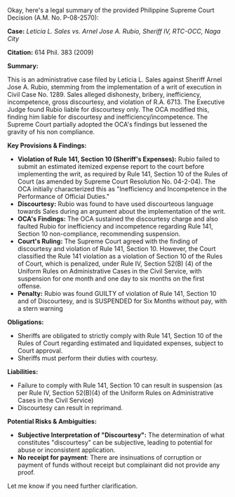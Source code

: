 Okay, here's a legal summary of the provided Philippine Supreme Court Decision (A.M. No. P-08-2570):

**Case:** *Leticia L. Sales vs. Arnel Jose A. Rubio, Sheriff IV, RTC-OCC, Naga City*

**Citation:** 614 Phil. 383 (2009)

**Summary:**

This is an administrative case filed by Leticia L. Sales against Sheriff Arnel Jose A. Rubio, stemming from the implementation of a writ of execution in Civil Case No. 1289.  Sales alleged dishonesty, bribery, inefficiency, incompetence, gross discourtesy, and violation of R.A. 6713. The Executive Judge found Rubio liable for discourtesy only. The OCA modified this, finding him liable for discourtesy and inefficiency/incompetence. The Supreme Court partially adopted the OCA's findings but lessened the gravity of his non compliance.

**Key Provisions & Findings:**

*   **Violation of Rule 141, Section 10 (Sheriff's Expenses):** Rubio failed to submit an estimated itemized expense report to the court before implementing the writ, as required by Rule 141, Section 10 of the Rules of Court (as amended by Supreme Court Resolution No. 04-2-04). The OCA initially characterized this as "Inefficiency and Incompetence in the Performance of Official Duties."
*   **Discourtesy:** Rubio was found to have used discourteous language towards Sales during an argument about the implementation of the writ.
*   **OCA's Findings:** The OCA sustained the discourtesy charge and also faulted Rubio for inefficiency and incompetence regarding Rule 141, Section 10 non-compliance, recommending suspension.
*   **Court's Ruling:** The Supreme Court agreed with the finding of discourtesy and violation of Rule 141, Section 10. However, the Court classified the Rule 141 violation as a violation of Section 10 of the Rules of Court, which is penalized, under Rule IV, Section 52(B) (4) of the Uniform Rules on Administrative Cases in the Civil Service, with suspension for one month and one day to six months on the first offense.
*   **Penalty:** Rubio was found GUILTY of violation of Rule 141, Section 10 and of Discourtesy, and is SUSPENDED for Six Months without pay, with a stern warning

**Obligations:**

*   Sheriffs are obligated to strictly comply with Rule 141, Section 10 of the Rules of Court regarding estimated and liquidated expenses, subject to Court approval.
*   Sheriffs must perform their duties with courtesy.

**Liabilities:**

*   Failure to comply with Rule 141, Section 10 can result in suspension (as per Rule IV, Section 52(B)(4) of the Uniform Rules on Administrative Cases in the Civil Service)
*   Discourtesy can result in reprimand.

**Potential Risks & Ambiguities:**

*   **Subjective Interpretation of "Discourtesy":** The determination of what constitutes "discourtesy" can be subjective, leading to potential for abuse or inconsistent application.
*   **No receipt for payment**: There are insinuations of corruption or payment of funds without receipt but complainant did not provide any proof.

Let me know if you need further clarification.
